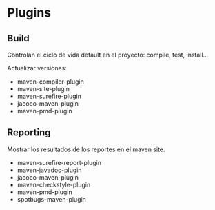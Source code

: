 
# Plugins 

## Build 

Controlan el ciclo de vida default en el proyecto: compile, test, install...

Actualizar versiones:

* maven-compiler-plugin
* maven-site-plugin
* maven-surefire-plugin
* jacoco-maven-plugin
* maven-pmd-plugin

## Reporting

Mostrar los resultados de los reportes en el maven site.

* maven-surefire-report-plugin
* maven-javadoc-plugin
* jacoco-maven-plugin
* maven-checkstyle-plugin
* maven-pmd-plugin
* spotbugs-maven-plugin



